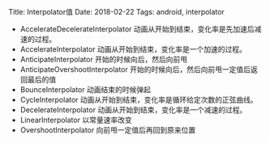 Title: Interpolator值
Date: 2018-02-22
Tags: android, interpolator



- AccelerateDecelerateInterpolator 动画从开始到结束，变化率是先加速后减速的过程。
- AccelerateInterpolator 动画从开始到结束，变化率是一个加速的过程。
- AnticipateInterpolator 开始的时候向后，然后向前甩
- AnticipateOvershootInterpolator 开始的时候向后，然后向前甩一定值后返回最后的值
- BounceInterpolator 动画结束的时候弹起
- CycleInterpolator 动画从开始到结束，变化率是循环给定次数的正弦曲线。
- DecelerateInterpolator 动画从开始到结束，变化率是一个减速的过程。
- LinearInterpolator 以常量速率改变
- OvershootInterpolator 向前甩一定值后再回到原来位置

